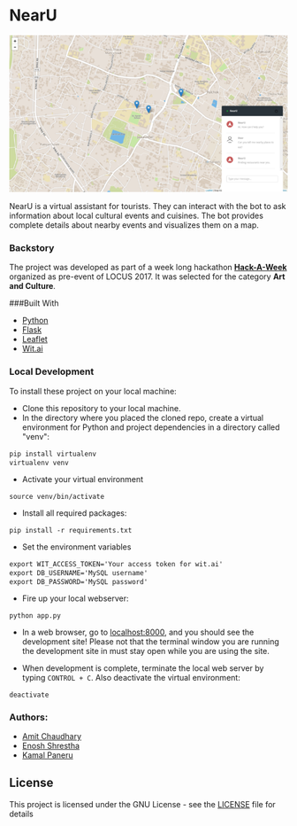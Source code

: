 # NearU

![Screenshot](Screenshot.png?raw=true)

NearU is a virtual assistant for tourists. They can interact with the bot to ask information about local cultural events and cuisines. The bot provides complete details about nearby events and visualizes them on a map.

### Backstory
The project was developed as part of a week long hackathon [**Hack-A-Week**](https://www.facebook.com/events/763201820493700/771323996348149) organized as pre-event of LOCUS 2017. It was selected for the category **Art and Culture**.

###Built With

* [Python](https://www.python.org/)
* [Flask](http://flask.pocoo.org/)
* [Leaflet](http://leafletjs.com/)
* [Wit.ai](http://wit.ai)

### Local Development
To install these project on your local machine:
* Clone this repository to your local machine.
* In the directory where you placed the cloned repo, create a virtual environment for Python and project dependencies in a directory called "venv":
```shell
pip install virtualenv 
virtualenv venv
```
* Activate your virtual environment
```shell
source venv/bin/activate
```
* Install all required packages:
```shell
pip install -r requirements.txt
```

* Set the environment variables
```shell
export WIT_ACCESS_TOKEN='Your access token for wit.ai'
export DB_USERNAME='MySQL username'
export DB_PASSWORD='MySQL password'
```

* Fire up your local webserver:
```shell
python app.py
```
* In a web browser, go to [localhost:8000](http://localhost:8000/), and you should see the development site! Please not that the terminal window you are running the development site in must stay open while you are using the site.

* When development is complete, terminate the local web server by typing ```CONTROL + C```. Also deactivate the virtual environment:
```shell
deactivate
```

### Authors:
- [Amit Chaudhary](https://github.com/amitness)
- [Enosh Shrestha](https://github.com/eroj333)
- [Kamal Paneru](https://github.com/Kamalpaneru)

## License

This project is licensed under the GNU License - see the [LICENSE](LICENSE) file for details
